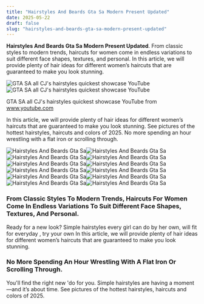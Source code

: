 ```yaml
---
title: "Hairstyles And Beards Gta Sa Modern Present Updated"
date: 2025-05-22
draft: false
slug: "hairstyles-and-beards-gta-sa-modern-present-updated" 
---
```


**Hairstyles And Beards Gta Sa Modern Present Updated**. From classic styles to modern trends, haircuts for women come in endless variations to suit different face shapes, textures, and personal. In this article, we will provide plenty of hair ideas for different women’s haircuts that are guaranteed to make you look stunning.

![GTA SA all CJ's hairstyles quickest showcase YouTube](https://i.ytimg.com/vi/NFNNKq1_IwU/maxresdefault.jpg)![GTA SA all CJ's hairstyles quickest showcase YouTube](https://i.ytimg.com/vi/NFNNKq1_IwU/maxresdefault.jpg)

GTA SA all CJ's hairstyles quickest showcase YouTube from www.youtube.com

In this article, we will provide plenty of hair ideas for different women’s haircuts that are guaranteed to make you look stunning. See pictures of the hottest hairstyles, haircuts and colors of 2025. No more spending an hour wrestling with a flat iron or scrolling through.

![Hairstyles And Beards Gta Sa ](https://files.libertycity.net/download/gtasa_head/fulls/517im5hd4o38l3af4mlbsnfs04/15695859098398_1569440899_2.jpg " Haircuts and beards for GTA San Andreas 50 Haircuts and beards for GTA")![Hairstyles And Beards Gta Sa ](https://i.ytimg.com/vi/-MQemYPLWfc/maxresdefault.jpg " How To Install GTA SA Hairstyles & Beards Hairstyles & Beard Mod For")![Hairstyles And Beards Gta Sa ](https://assets-prd.ignimgs.com/2021/11/10/img-5388-1636583596128.PNG " Top 126 + Gta san andreas who to change hair style")![Hairstyles And Beards Gta Sa ](https://www.gtagaming.com/images/17236/1349205035_scr2_c_jsteart.png " Gta V All Haircuts And Beards")![Hairstyles And Beards Gta Sa ](https://i.hizliresim.com/Rb13X9.png " Hairstyles & Beards Scripts & Plugins GTAForums")![Hairstyles And Beards Gta Sa ](https://files.libertycity.ru/download/gtasa_head/fulls/jcgcsaj40n7mlre0s7qthj3t70/13673588297602_promo.jpg " Haircuts and beards for GTA San Andreas 50 Haircuts and beards for GTA")![Hairstyles And Beards Gta Sa ](https://i.ytimg.com/vi/1mqD7HxEbrk/maxresdefault.jpg " Top 126 + Gta san andreas who to change hair style")![Hairstyles And Beards Gta Sa ](https://i.hizliresim.com/f60jva.jpg " Hairstyles & Beards Scripts & Plugins GTAForums")![Hairstyles And Beards Gta Sa ](https://cs1.gtaall.com/screenshots/4dc09/2021-04/original/ed93692aa4cfe760e8d62be2309d443ec3b853c7/900900-gallery2.jpg " Beards for CJ for GTA San Andreas")![Hairstyles And Beards Gta Sa ](https://i.ytimg.com/vi/NFNNKq1_IwU/maxresdefault.jpg " GTA SA all CJ's hairstyles quickest showcase YouTube")![Hairstyles And Beards Gta Sa ](https://www.gtainside.com/downloads/picr/2021-02/1614522526_gta-sa-mod-hairstyles-beards-barber-penteados-barbas.jpg " GTA San Andreas Hairstyles and Beards V1 (Asi and Language Support")![Hairstyles And Beards Gta Sa ](https://i.ytimg.com/vi/JVKTnnf9oMI/maxresdefault.jpg " How To install GTA SA Hairstyles Mod in Pc CJ Beards Mod Stuff")

### From Classic Styles To Modern Trends, Haircuts For Women Come In Endless Variations To Suit Different Face Shapes, Textures, And Personal.

Ready for a new look? Simple hairstyles every girl can do by her own, will fit for everyday , try your own In this article, we will provide plenty of hair ideas for different women’s haircuts that are guaranteed to make you look stunning.

### No More Spending An Hour Wrestling With A Flat Iron Or Scrolling Through.

You'll find the right new 'do for you. Simple hairstyles are having a moment—and it’s about time. See pictures of the hottest hairstyles, haircuts and colors of 2025.